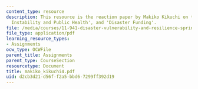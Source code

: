 ```yaml
---
content_type: resource
description: This resource is the reaction paper by Makiko Kikuchi on the topics 'Climate
  Instability and Public Health', and 'Disaster Funding'.
file: /media/courses/11-941-disaster-vulnerability-and-resilience-spring-2005/d2cb3d21d56ff2a5bbd67299ff392d19_makiko_kikuchi4.pdf
file_type: application/pdf
learning_resource_types:
- Assignments
ocw_type: OCWFile
parent_title: Assignments
parent_type: CourseSection
resourcetype: Document
title: makiko_kikuchi4.pdf
uid: d2cb3d21-d56f-f2a5-bbd6-7299ff392d19
---
```

